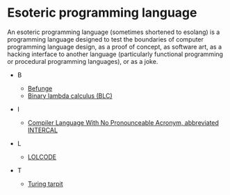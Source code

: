 # Esoteric programming language
An esoteric programming language (sometimes shortened to esolang) is a programming language designed to test the boundaries of computer programming language design, as a proof of concept, as software art, as a hacking interface to another language (particularly functional programming or procedural programming languages), or as a joke.

- B
  - <a href="https://en.wikipedia.org/wiki/Befunge" target="_blank" >Befunge</a>
  - <a href="https://en.wikipedia.org/wiki/Binary_lambda_calculus" target="_blank" >Binary lambda calculus (BLC)</a>
- I
  - <a href="https://en.wikipedia.org/wiki/INTERCAL" target="_blank" >Compiler Language With No Pronounceable Acronym, abbreviated INTERCAL</a>
- L
  - <a href="https://en.wikipedia.org/wiki/LOLCODE" target="_blank" >LOLCODE</a>
 
- T
  - <a href="https://en.wikipedia.org/wiki/Esoteric_programming_language" target="_blank" >Turing tarpit</a>

